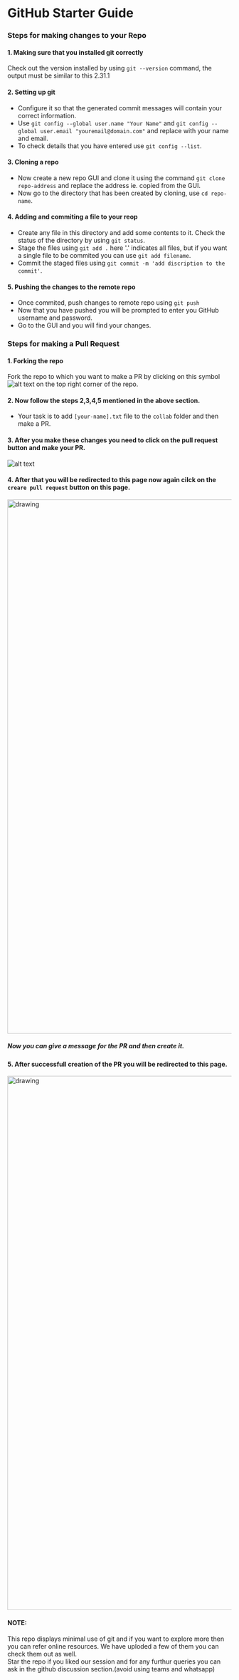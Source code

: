# GitHub Starter Guide
### Steps for making changes to your Repo
#### 1. Making sure that you installed git correctly
Check out the version installed by using `git --version` command, the output must be similar to this 2.31.1 
#### 2. Setting up git
- Configure it so that the generated commit messages will contain your correct information.
- Use `git config --global user.name "Your Name"` and `git config --global user.email "youremail@domain.com"` and replace with your name and email.
- To check details that you have entered use `git config --list`.
#### 3. Cloning a repo
- Now create a new repo GUI and clone it using the command `git clone repo-address` and replace the address ie. copied from the GUI.
- Now go to the directory that has been created by cloning, use `cd repo-name`.
#### 4. Adding and commiting a file to your reop
- Create any file in this directory and add some contents to it. Check the status of the directory by using `git status`.
- Stage the files using `git add .` here '.' indicates all files, but if you want a single file to be commited you can use `git add filename`.
- Commit the staged files using `git commit -m 'add discription to the commit'`.
#### 5. Pushing the changes to the remote repo
- Once commited, push changes to remote repo using `git push`
- Now that you have pushed you will be prompted to enter you GitHub username and password.
- Go to the GUI and you will find your changes.
### Steps for making a Pull Request
#### 1. Forking the repo
Fork the repo to which you want to make a PR by clicking on this symbol ![alt text](https://github.com/aswarth123/GitHub-Starter-Guide/blob/main/screenshots/fork.png) on the top right corner of the repo.
#### 2. Now follow the steps 2,3,4,5 mentioned in the above section.
- Your task is to add `[your-name].txt` file to the `collab` folder and then make a PR.  
#### 3. After you make these changes you need to click on the pull request button and make your PR. 
![alt text](https://github.com/aswarth123/GitHub-Starter-Guide/blob/main/screenshots/PR1.png)
#### 4. After that you will be redirected to this page now again cilck on the `creare pull request` button on this page.
<img src="https://github.com/aswarth123/GitHub-Starter-Guide/blob/main/screenshots/PR2.png" alt="drawing" width="1200"/>

##### Now you can give a message for the PR and then create it.
#### 5. After successfull creation of the PR you will be redirected to this page.
<img src="https://github.com/aswarth123/GitHub-Starter-Guide/blob/main/screenshots/PR3.png" alt="drawing" width="1200"/>

#### NOTE:
This repo displays minimal use of git and if you want to explore more then you can refer online resources. We have uploded a few of them you can check them out as well.<br>
Star the repo if you liked our session and for any furthur queries you can ask in the github discussion section.(avoid using teams and whatsapp)

